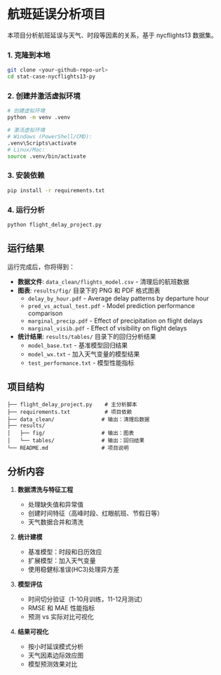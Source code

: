 # 航班延误分析项目

本项目分析航班延误与天气、时段等因素的关系，基于 nycflights13 数据集。


### 1. 克隆到本地
```bash
git clone <your-github-repo-url>
cd stat-case-nycflights13-py
```

### 2. 创建并激活虚拟环境
```bash
# 创建虚拟环境
python -m venv .venv

# 激活虚拟环境
# Windows (PowerShell/CMD):
.venv\Scripts\activate
# Linux/Mac:
source .venv/bin/activate
```

### 3. 安装依赖
```bash
pip install -r requirements.txt
```

### 4. 运行分析
```bash
python flight_delay_project.py
```

## 运行结果

运行完成后，你将得到：

- **数据文件**: `data_clean/flights_model.csv` - 清理后的航班数据
- **图表**: `results/fig/` 目录下的 PNG 和 PDF 格式图表
  - `delay_by_hour.pdf` - Average delay patterns by departure hour
  - `pred_vs_actual_test.pdf` - Model prediction performance comparison
  - `marginal_precip.pdf` - Effect of precipitation on flight delays
  - `marginal_visib.pdf` - Effect of visibility on flight delays
- **统计结果**: `results/tables/` 目录下的回归分析结果
  - `model_base.txt` - 基准模型回归结果
  - `model_wx.txt` - 加入天气变量的模型结果
  - `test_performance.txt` - 模型性能指标

## 项目结构

```text
├── flight_delay_project.py    # 主分析脚本
├── requirements.txt           # 项目依赖
├── data_clean/               # 输出：清理后数据
├── results/
│   ├── fig/                  # 输出：图表
│   └── tables/               # 输出：回归结果
└── README.md                 # 项目说明
```

## 分析内容

1. **数据清洗与特征工程**
   - 处理缺失值和异常值
   - 创建时间特征（高峰时段、红眼航班、节假日等）
   - 天气数据合并和清洗

2. **统计建模**
   - 基准模型：时段和日历效应
   - 扩展模型：加入天气变量
   - 使用稳健标准误(HC3)处理异方差

3. **模型评估**
   - 时间切分验证（1-10月训练，11-12月测试）
   - RMSE 和 MAE 性能指标
   - 预测 vs 实际对比可视化

4. **结果可视化**
   - 按小时延误模式分析
   - 天气因素边际效应图
   - 模型预测效果对比
